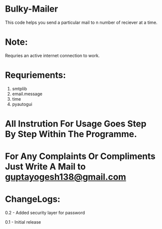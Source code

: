 # Bulky-Mailer
This code helps you send a particular mail to n number of reciever at a time.

# Note:
Requries an active internet connection to work.

# Requriements:
   1. smtplib
   2. email.message
   3. time
   4. pyautogui
   
# All Instrution For Usage Goes Step By Step Within The Programme.
# For Any Complaints Or Compliments Just Write A Mail to guptayogesh138@gmail.com

# ChangeLogs:
0.2 - Added security layer for password

0.1 - Initial release
